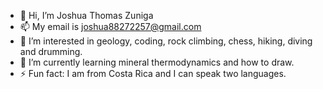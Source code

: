 - 👋 Hi, I’m Joshua Thomas Zuniga
- 📫 My email is joshua88272257@gmail.com
- 👀 I’m interested in geology, coding, rock climbing, chess, hiking, diving and drumming.
- 🌱 I’m currently learning mineral thermodynamics and how to draw. 
- ⚡ Fun fact: I am from Costa Rica and I can speak two languages.

<!---
ICBM-Enthusiast/ICBM-Enthusiast is a ✨ special ✨ repository because its `README.md` (this file) appears on your GitHub profile.
You can click the Preview link to take a look at your changes.
--->
